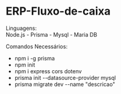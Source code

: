 # ERP-Fluxo-de-caixa

Linguagens:  
Node.js - Prisma - Mysql - Maria DB  

Comandos Necessários:  
- npm i -g prisma
- npm init
- npm i express cors dotenv
- prisma init --datasource-provider mysql
- prisma migrate dev --name "descricao"
